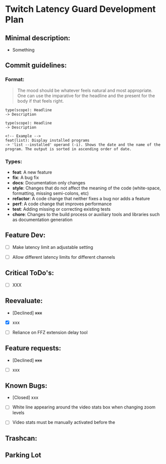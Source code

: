 # Twitch Latency Guard Development Plan

## Minimal description:
 - Something

## Commit guidelines:
### Format:
> The mood should be whatever feels natural and most appropriate. One can use the imparative for the headline and the present for the body if that feels right.
```Git
type(scope): Headline
-> Description

type(scope): Headline
-> Description

<!-- Example -->
feat(list): Display installed programs
-> 'list --installed' operand (-i). Shows the date and the name of the program. The output is sorted in ascending order of date.
```

### Types:
* **feat**: A new feature
* **fix**: A bug fix
* **docs**: Documentation only changes
* **style**: Changes that do not affect the meaning of the code (white-space, formatting, missing
semi-colons, etc)
* **refactor**: A code change that neither fixes a bug nor adds a feature
* **perf**: A code change that improves performance
* **test**: Adding missing or correcting existing tests
* **chore**: Changes to the build process or auxiliary tools and libraries such as documentation
generation


## Feature Dev:
- [ ] Make latency limit an adjustable setting 
- [ ] Allow different latency limits for different channels



## Critical ToDo's:
- [ ] XXX



## Reevaluate:
- [Declined] ~~xxx~~
- [x] xxx
- [ ] Reliance on FFZ extension delay tool


## Feature requests:
- [Declined] ~~xxx~~
- [ ] xxx


## Known Bugs:
- [Closed] xxx
- [ ] White line appearing around the video stats box when changing zoom levels
- [ ] Video stats must be manually activated before the 


## Trashcan:
<!-- code -->


## Parking Lot
<!-- code -->
<!-- // const delay2 = document.querySelector(`[aria-label="Latency To Broadcaster"]`)?.textContent.match(/([0-9.]+)/)?.[1]; // Latency To Broadcaster from the video stats table-->